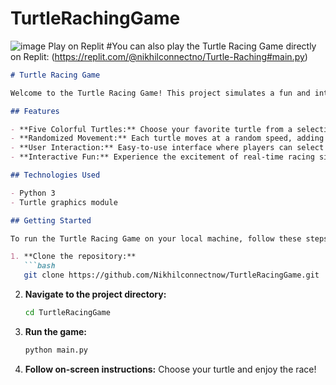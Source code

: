 # TurtleRachingGame
![image](https://github.com/Nikhilconnectnow/TurtleRacingGame/assets/171763911/f5114d9b-0c39-4898-991c-8d9b5ed71c81)
Play on Replit
#You can also play the Turtle Racing Game directly on Replit: (https://replit.com/@nikhilconnectno/Turtle-Raching#main.py)

```markdown
# Turtle Racing Game

Welcome to the Turtle Racing Game! This project simulates a fun and interactive racing game using Python's Turtle graphics module. Players can choose their turtle and watch it compete against others in a thrilling race to the finish line.

## Features

- **Five Colorful Turtles:** Choose your favorite turtle from a selection of five vibrant colors.
- **Randomized Movement:** Each turtle moves at a random speed, adding unpredictability to the race.
- **User Interaction:** Easy-to-use interface where players can select their turtle and restart the game.
- **Interactive Fun:** Experience the excitement of real-time racing simulation with simple controls.

## Technologies Used

- Python 3
- Turtle graphics module

## Getting Started

To run the Turtle Racing Game on your local machine, follow these steps:

1. **Clone the repository:**
   ```bash
   git clone https://github.com/Nikhilconnectnow/TurtleRacingGame.git
   ```

2. **Navigate to the project directory:**
   ```bash
   cd TurtleRacingGame
   ```

3. **Run the game:**
   ```bash
   python main.py
   ```

4. **Follow on-screen instructions:** Choose your turtle and enjoy the race!





 



